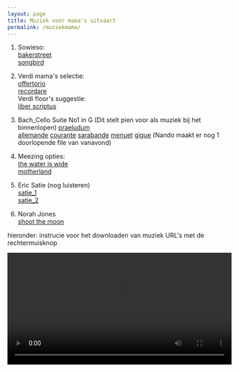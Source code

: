 ```yaml
---
layout: page
title: Muziek voor mama's uitvaart
permalink: /muziekmama/
---
```


1) Sowieso:  
[bakerstreet](https://prisse.net/muziekmama/bakerstreet.mp3)  
[songbird](https://prisse.net/muziekmama/songbird.mp3)

2) Verdi mama's selectie:  
[offertorio](https://prisse.net/muziekmama/offertorio.mp3)  
[recordare](https://prisse.net/muziekmama/recordare.mp3)  
Verdi floor's suggestie:  
[liber scriptus](https://prisse.net/muziekmama/liberscriptus.mp3)  

3) Bach_Cello Suite No1 in G
(Dit stelt pien voor als muziek bij het binnenlopen)
[praeludum](https://prisse.net/muziekmama/praeludum.mp3)  
[allemande](https://prisse.net/muziekmama/allemande.mp3)
[courante](https://prisse.net/muziekmama/courante.mp3)
[sarabande](https://prisse.net/muziekmama/sarabande.mp3)
[menuet](https://prisse.net/muziekmama/menuet.mp3)
[gigue](https://prisse.net/muziekmama/gigue.mp3)
(Nando maakt er nog 1 doorlopende file van vanavond)

4) Meezing opties:   
[the water is wide](https://prisse.net/muziekmama/thewateriswide.mp3)  
[motherland](https://prisse.net/muziekmama/motherland.mp3)  

5) Eric Satie (nog luisteren)  
[satie_1](https://prisse.net/muziekmama/satie_1.mp3)  
[satie_2](https://prisse.net/muziekmama/satie_2.mp3)  

6) Norah Jones  
[shoot the moon](https://prisse.net/muziekmama/shootthemoon.mp3)  


hieronder: instrucie voor het downloaden van muziek URL's met de rechtermuisknop

<video style="width:100%" controls>
 <source src="https://prisse.net/muziekmama/rechtermuisknop.mp4">
</video>
